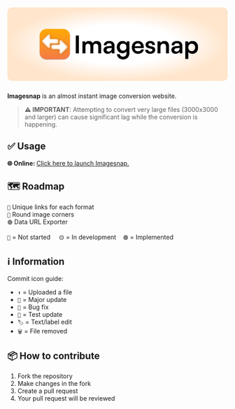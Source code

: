 <h1 align="center">
  <img style="border-radius:10px" src="banner.png">
</h1>

**Imagesnap** is an almost instant image conversion website.

> **⚠️ IMPORTANT**: Attempting to convert very large files (3000x3000 and larger) can cause significant lag while the conversion is happening.
## ✅ Usage
<b>🌐 Online: </b> [Click here to launch Imagesnap.](https://itsfoxdev.github.io/imagesnap)

## 🗺️ Roadmap
`🔴` Unique links for each format<br>
`🔴` Round image corners<br>
`🟢` Data URL Exporter<br>

`🔴` = Not started‎‎ ‎ ‎ ‎ ‎ `🟡` = In development‎ ‎ ‎ ‎ ‎ `🟢` = Implemented


## ℹ️ Information
Commit icon guide:
- `⬆️` = Uploaded a file
- `🎉` = Major update
- `🐛` = Bug fix
- `🚧` = Test update
- `🏷️` = Text/label edit
- `🗑️` = File removed

## 📦 How to contribute
1. Fork the repository
2. Make changes in the fork
3. Create a pull request
4. Your pull request will be reviewed
